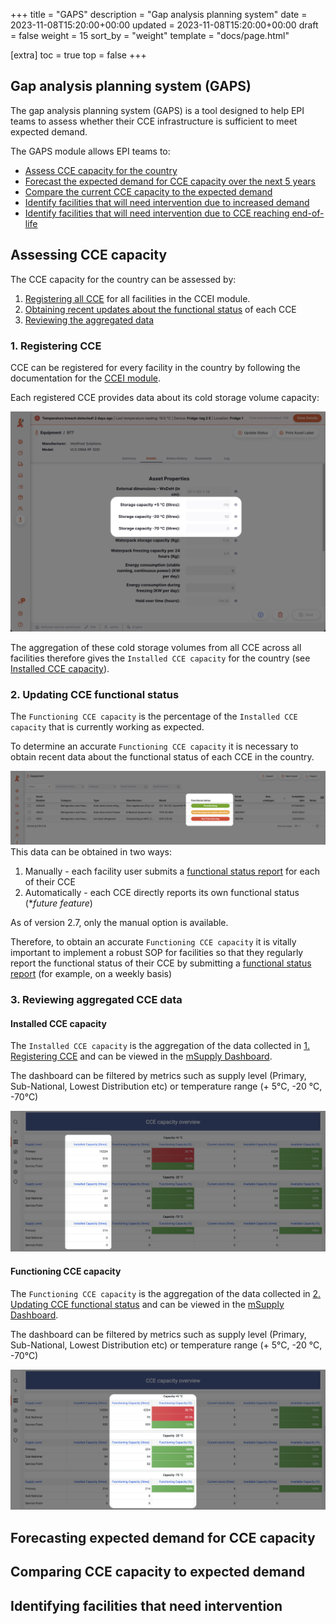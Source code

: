 +++
title = "GAPS"
description = "Gap analysis planning system"
date = 2023-11-08T15:20:00+00:00
updated = 2023-11-08T15:20:00+00:00
draft = false
weight = 15
sort_by = "weight"
template = "docs/page.html"

[extra]
toc = true
top = false
+++

## Gap analysis planning system (GAPS)

The gap analysis planning system (GAPS) is a tool designed to help EPI teams to assess whether their CCE infrastructure is sufficient to meet expected demand.

The GAPS module allows EPI teams to: 
- [Assess CCE capacity for the country](#assessing-cce-capacity)
- [Forecast the expected demand for CCE capacity over the next 5 years](#forecasting-expected-demand-for-cce-capacity)
- [Compare the current CCE capacity to the expected demand](#comparing-cce-capacity-to-expected-demand)
- [Identify facilities that will need intervention due to increased demand](#identifying-facilities-that-need-intervention)
- [Identify facilities that will need intervention due to CCE reaching end-of-life](#identifying-facilities-that-need-intervention)

## Assessing CCE capacity

The CCE capacity for the country can be assessed by:
1. [Registering all CCE](#1-registering-cce) for all facilities in the CCEI module. 
2. [Obtaining recent updates about the functional status](#2-updating-cce-functional-status) of each CCE
3. [Reviewing the aggregated data](#3-reviewing-aggregated-cce-data)
### 1. Registering CCE

CCE can be registered for every facility in the country by following the documentation for the [CCEI module](/docs/coldchain/equipment/). 

Each registered CCE provides data about its cold storage volume capacity:  

![](images/CCE_storage_capacity.png)

The aggregation of these cold storage volumes from all CCE across all facilities therefore gives the `Installed CCE capacity` for the country (see [Installed CCE capacity](#installed-cce-capacity)). 

### 2. Updating CCE functional status

The `Functioning CCE capacity` is the percentage of the `Installed CCE capacity` that is currently working as expected. 

To determine an accurate `Functioning CCE capacity` it is necessary to obtain recent data about the functional status of each CCE in the country. 

![](images/CCE_functional_status.png)
This data can be obtained in two ways: 
1. Manually - each facility user submits a [functional status report](/docs/coldchain/equipment/#update-status) for each of their CCE
2. Automatically - each CCE directly reports its own functional status (**future feature*)

As of version 2.7, only the manual option is available. 

Therefore, to obtain an accurate `Functioning CCE capacity` it is vitally important to implement a robust SOP for facilities so that they regularly report the functional status of their CCE by submitting a [functional status report](/docs/coldchain/equipment/#update-status) (for example, on a weekly basis)
### 3. Reviewing aggregated CCE data

#### Installed CCE capacity

The `Installed CCE capacity` is the aggregation of the data collected in [1. Registering CCE](#1-registering-cce) and can be viewed in the [mSupply Dashboard](/dashboard/introduction).  

The dashboard can be filtered by metrics such as supply level (Primary, Sub-National, Lowest Distribution etc) or temperature range (+ 5°C, -20 °C, -70°C)

![](images/CCE_installed_volume_capacity.png)

#### Functioning CCE capacity

The `Functioning CCE capacity` is the aggregation of the data collected in [2. Updating CCE functional status](#2-updating-cce-functional-status) and can be viewed in the [mSupply Dashboard](/dashboard/introduction).

The dashboard can be filtered by metrics such as supply level (Primary, Sub-National, Lowest Distribution etc) or temperature range (+ 5°C, -20 °C, -70°C)

![](images/CCE_functioning_capacity.png)
## Forecasting expected demand for CCE capacity

## Comparing CCE capacity to expected demand

## Identifying facilities that need intervention
